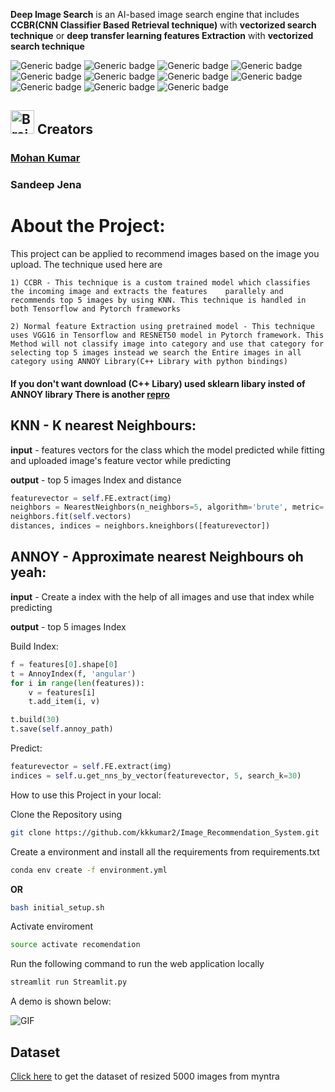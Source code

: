 **Deep Image Search** is an AI-based image search engine that includes **CCBR(CNN Classifier Based Retrieval technique)** with **vectorized search technique** or **deep transfer learning features Extraction** with **vectorized search technique**


![Generic badge](https://img.shields.io/badge/AI-Advance-green.svg) ![Generic badge](https://img.shields.io/badge/Python-3.6|3.7-blue.svg) ![Generic badge](https://img.shields.io/badge/pip-v3-red.svg) ![Generic badge](https://img.shields.io/badge/Pytorch-v1-orange.svg) ![Generic badge](https://img.shields.io/badge/TensorFlow-v2-orange.svg) ![Generic badge](https://img.shields.io/badge/scikitlearn-latest-green.svg) ![Generic badge](https://img.shields.io/badge/selenium-latest-green.svg) ![Generic badge](https://img.shields.io/badge/beautifulsoup4-latest-green.svg) ![Generic badge](https://img.shields.io/badge/fastapi-latest-green.svg) ![Generic badge](https://img.shields.io/badge/streamlite-latest-green.svg) ![Generic badge](https://img.shields.io/badge/dvc-latest-green.svg)



<h2><img src="https://cdn2.iconfinder.com/data/icons/artificial-intelligence-6/64/ArtificialIntelligence9-512.png" alt="Brain+Machine" height="38" width="38"> Creators </h2>

### [Mohan Kumar](https://github.com/kkkumar2?tab=repositories)

### Sandeep Jena

# About the Project:
    
This project can be applied to recommend images based on the image you upload. The technique used here are
    
    1) CCBR - This technique is a custom trained model which classifies the incoming image and extracts the features    parallely and recommends top 5 images by using KNN. This technique is handled in both Tensorflow and Pytorch frameworks

    2) Normal feature Extraction using pretrained model - This technique uses VGG16 in Tensorflow and RESNET50 model in Pytorch framework. This Method will not classify image into category and use that category for selecting top 5 images instead we search the Entire images in all category using ANNOY Library(C++ Library with python bindings)
    
    
#### If you don't want download (C++ Libary) used sklearn libary  insted of ANNOY library There is another [repro](https://github.com/sandeepjena7/Image-Based-Recommendation-System)
        
## **KNN - K nearest Neighbours:**
**input** - features vectors for the class which the model predicted while fitting and uploaded image's feature vector while predicting

**output** - top 5 images Index and distance

```python
featurevector = self.FE.extract(img)
neighbors = NearestNeighbors(n_neighbors=5, algorithm='brute', metric='euclidean')
neighbors.fit(self.vectors)
distances, indices = neighbors.kneighbors([featurevector])
```
    
## **ANNOY - Approximate nearest Neighbours oh yeah:**
**input** - Create a index with the help of all images and use that index while predicting

**output** - top 5 images Index 

Build Index:
```Python
f = features[0].shape[0]
t = AnnoyIndex(f, 'angular')
for i in range(len(features)):
    v = features[i]
    t.add_item(i, v)

t.build(30) 
t.save(self.annoy_path)
```
Predict:
```Python
featurevector = self.FE.extract(img)
indices = self.u.get_nns_by_vector(featurevector, 5, search_k=30)

```


How to use this Project in your local:

Clone the Repository using
```bash
git clone https://github.com/kkkumar2/Image_Recommendation_System.git
```
Create a environment and install all the requirements from requirements.txt
```bash
conda env create -f environment.yml
```
**OR**

```bash
bash initial_setup.sh
```
Activate enviroment
```bash
source activate recomendation
```

Run the following command to run the web application locally
```bash
streamlit run Streamlit.py
```
A demo is  shown below:

![GIF](recommendation.gif)

## Dataset

<a href="https://drive.google.com/drive/folders/1iReMDMw_WSyuLTXXWQv7H0jMv2e4Wsqd?usp=sharing">Click here</a> to get the dataset of resized 5000 images from myntra
